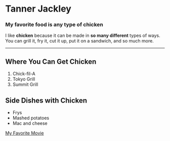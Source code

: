 # Tanner Jackley
### My favorite food is any type of chicken

I like **chicken** because it can be made in **so many different** types of ways.
You can grill it, fry it, cut it up, put it on a sandwich, and so much more. 

---

## Where You Can Get Chicken
1. Chick-fil-A
2. Tokyo Grill
3. Summit Grill

## Side Dishes with Chicken
- Frys
- Mashed potatoes
- Mac and cheese

[My Favorite Movie](MyMovie.md)